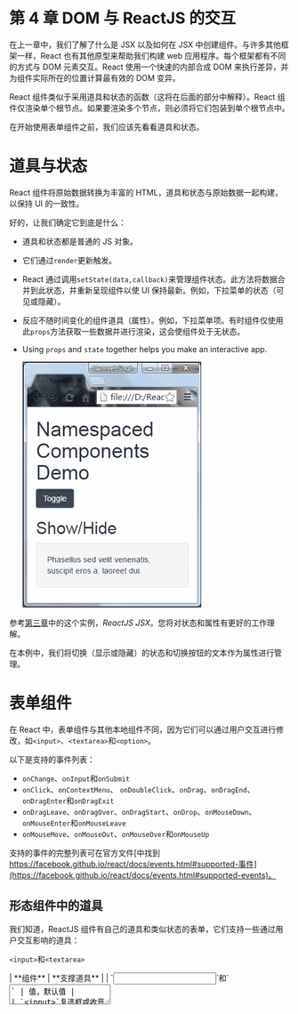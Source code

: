 # 第 4 章 DOM 与 ReactJS 的交互

在上一章中，我们了解了什么是 JSX 以及如何在 JSX 中创建组件。与许多其他框架一样，React 也有其他原型来帮助我们构建 web 应用程序。每个框架都有不同的方式与 DOM 元素交互。React 使用一个快速的内部合成 DOM 来执行差异，并为组件实际所在的位置计算最有效的 DOM 变异。

React 组件类似于采用道具和状态的函数（这将在后面的部分中解释）。React 组件仅渲染单个根节点。如果要渲染多个节点，则必须将它们包装到单个根节点中。

在开始使用表单组件之前，我们应该先看看道具和状态。

# 道具与状态

React 组件将原始数据转换为丰富的 HTML，道具和状态与原始数据一起构建，以保持 UI 的一致性。

好的，让我们确定它到底是什么：

*   道具和状态都是普通的 JS 对象。
*   它们通过`render`更新触发。
*   React 通过调用`setState(data,callback)`来管理组件状态。此方法将数据合并到此状态，并重新呈现组件以使 UI 保持最新。例如，下拉菜单的状态（可见或隐藏）。
*   反应不随时间变化的组件道具（属性）。例如，下拉菜单项。有时组件仅使用此`props`方法获取一些数据并进行渲染，这会使组件处于无状态。
*   Using `props` and `state` together helps you make an interactive app.

    ![Props and state](img/image_04_001.jpg)

参考[第三章](03.html "Chapter 3. ReactJS-JSX")中的这个实例，*ReactJS JSX*。您将对状态和属性有更好的工作理解。

在本例中，我们将切换（显示或隐藏）的状态和切换按钮的文本作为属性进行管理。

# 表单组件

在 React 中，表单组件与其他本地组件不同，因为它们可以通过用户交互进行修改，如`<input>`、`<textarea>`和`<option>`。

以下是支持的事件列表：

*   `onChange`、`onInput`和`onSubmit`
*   `onClick`、`onContextMenu`、 `onDoubleClick`、`onDrag`、`onDragEnd`、`onDragEnter`和`onDragExit`
*   `onDragLeave`、`onDragOver`、`onDragStart`、`onDrop`、`onMouseDown`、`onMouseEnter`和`onMouseLeave`
*   `onMouseMove`、`onMouseOut`、`onMouseOver`和`onMouseUp`

支持的事件的完整列表可在官方文件[中找到 https://facebook.github.io/react/docs/events.html#supported-事件](https://facebook.github.io/react/docs/events.html#supported-events)。

## 形态组件中的道具

我们知道，ReactJS 组件有自己的道具和类似状态的表单，它们支持一些通过用户交互影响的道具：

`<input>`和`<textarea>`

<colgroup><col> <col></colgroup> 
| **组件** | **支撑道具** |
| `<input>`和`<textarea>` | 值，默认值 |
| `<input>`复选框或收音机的类型 | 选中，默认选中 |
| `<select>` | 选中，默认值 |

### 注

在 HTML `<textarea>`组件中，该值通过子级设置，但在 React 中，该值可以通过`value`设置。`onChange` 道具受所有本机组件（如其他 DOM 事件）支持，并且可以侦听所有气泡更改事件。

当用户交互和更改时，`onChange`道具在浏览器中工作：

*   `<input>`和 `<textarea>`的`value`
*   `radio`和 `checkbox`的 `<input>`类型的`checked`状态
*   `<option>`组件的`selected`状态

在本章中，我们将演示如何使用刚才介绍的属性（prop）和状态来控制组件。然后，我们将看看如何从组件中应用它们来控制行为。

## 受控元件

我们要看的第一个组件是控制用户输入到`textarea`的组件，当字符达到最大长度时，它阻止用户输入；当用户输入以下内容时，它还将更新剩余字符：

```jsx
render: function() { 
    return <textarea className="form-control" value="fdgdfgd" />; 
}
```

在前面的代码中，我们已经声明了`textarea`的值，所以当用户输入时，它不会影响`textarea`的值的更改。为了控制这一点，我们需要使用`onChange`事件：

```jsx
var style = {color: "#ffaaaa"}; 
var max_Char='140'; 
var Teaxtarea = React.createClass({ 
    getInitialState: function() { 
        return {value: 'Controlled!!!', char_Left: max_Char}; 
    }, 
    handleChange: function(event) { 
        var input = event.target.value; 
        this.setState({value: input}); 
    }, 
    render: function() { 
        return ( 
            <form> 
                <div className="form-group"> 
                    <label htmlFor="comments">Comments <span style=
                    {style}>*</span></label>(<span>
                    {this.state.char_Left}</span> characters left) 
                    <textarea className="form-control" value=
                    {this.state.value} maxLength={max_Char} onChange=
                    {this.handleChange} /> 
                </div> 
            </form> 
        ); 
    } 
}) 

```

观察以下屏幕截图：

![Controlled component](img/image_04_002.jpg)

在前面的屏幕截图中，我们正在接受并控制用户提供的值，并更新`<textarea>`组件的`prop`值。

### 注

`this.state()`应该只包含表示 UI 状态所需的最小数据量。

但现在我们还要更新`<span>`中`textarea`的剩余字符：

```jsx
this.setState({ 
    value: input.substr(0, max_Char),char_Left: max_Char - 
    input.length 
});
```

在前面的代码中，`this`控制`textarea`的剩余值，并在用户输入时更新剩余字符。

## 非受控部件

正如我们在 ReactJS 中看到的，当使用`value`属性时，我们可以控制用户输入，因此没有`value`属性的 `<textarea>`是一个不受控制的组件：

```jsx
render: function() { 
    return <textarea className="form-control"/> 
}
```

这将使用空值呈现`textarea`，并且允许用户输入呈现元素立即反映的值，因为非受控组件有其自身的内部状态。如果要初始化默认值，需要使用`defaultValue`道具：

```jsx
render:function() { 
    return <textarea className="form-control" defaultValue="Lorem 
    lipsum"/> 
} 

```

它看起来像是我们以前见过的受控组件。

# 提交时获取表单值

如我们所见，`state`和`prop`将为您提供更改组件值和处理该组件状态的控件。

好的，现在让我们在 addticket 表单中添加一些高级功能，这些功能可以验证用户输入并在 UI 上显示票据。

## Ref 属性

React 提供`ref`非 DOM 属性来访问组件。`ref`属性可以是一个回调函数，它将在安装组件后立即执行。

因此，我们将在表单元素中附加`ref`属性以获取值：

```jsx
var AddTicket = React.createClass({ 
    handleSubmitEvent: function (event) { 
        event.preventDefault(); 
        console.log("Email--"+this.refs.email.value.trim()); 
        console.log("Issue Type--"+this.refs.issueType.value.trim()); 
        console.log("Department--"+this.refs.department.value.trim()); 
        console.log("Comments--"+this.refs.comment.value.trim()); 
    }, 
    render: function() { 
        return ( 
        ); 
    } 
});
```

现在，我们将在`return`方法中添加表单元素的 JSX：

```jsx
<form onSubmit={this.handleSubmitEvent}>
    <div className="form-group">
        <label htmlFor="email">Email <span style={style}>*</span>
        </label>
        <input type="text" id="email" className="form-control" 
        placeholder="Enter email" required ref="email"/>
    </div>
    <div className="form-group">
        <label htmlFor="issueType">Issue Type <span style={style}>*
        </span></label>
        <select className="form-control" id="issueType" required
        ref="issueType">
            <option value="">-----Select----</option>
            <option value="Access Related Issue">Access Related 
            Issue</option>
            <option value="Email Related Issues">Email Related
            Issues</option>
            <option value="Hardware Request">Hardware Request</option>
            <option value="Health & Safety">Health & Safety</option>
            <option value="Network">Network</option>
            <option value="Intranet">Intranet</option>
            <option value="Other">Other</option>
        </select>
    </div>
    <div className="form-group">
        <label htmlFor="department">Assign Department <span style=
        {style}>*</span></label>
        <select className="form-control" id="department" required
        ref="department">
            <option value="">-----Select----</option>
            <option value="Admin">Admin</option>
            <option value="HR">HR</option>
            <option value="IT">IT</option>
            <option value="Development">Development</option>
        </select>
    </div>
    <div className="form-group">
        <label htmlFor="comments">Comments <span style={style}>*</span>
        </label>(<span id="maxlength">200</span> characters left)
        <textarea className="form-control" rows="3" id="comments" 
        required ref="comment"></textarea>
    </div>
    <div className="btn-group">
        <button type="submit" className="btn 
        btn-primary">Submit</button>
        <button type="reset" className="btn btn-link">cancel</button>
    </div>
</form>

```

在前面的代码中，我在表单元素和`onSubmit`上添加了`ref`属性，调用函数名`handleSubmitEvent`。在这个函数中，我们使用`this.refs`获取值。

现在，打开浏览器，让我们看看代码的输出：

![Ref attribute](img/image_04_003.jpg)

我们正在成功获取组件的值。数据是如何在我们的组件中流动的，这一点非常清楚。在控制台中，当用户单击**提交**按钮时，我们可以看到表单的值。

现在，让我们在 UI 中显示此票证信息。

首先，我们需要获取表单的值并管理表单的状态：

```jsx
var AddTicket = React.createClass({ 
    handleSubmitEvent: function (event) { 
        event.preventDefault(); 

        var values  = { 
            date: new Date(), 
            email: this.refs.email.value.trim(), 
            issueType: this.refs.issueType.value.trim(), 
            department: this.refs.department.value.trim(), 
            comment: this.refs.comment.value.trim() 
        }; 
        this.props.addTicketList(values); 
    }, 
)};
```

现在我们将创建 AddTicketForm 组件，该组件将负责管理和保存 addTicketList 的状态（值）：

```jsx
var AddTicketsForm = React.createClass({  
    getInitialState: function () { 
        return { 
            list: {} 
        }; 
    }, 
    updateList: function (newList) { 
        this.setState({ 
            list: newList 
        }); 
    }, 

    addTicketList: function (item) { 
        var list = this.state.list; 

        list[item] = item; 
        //pass the item.id in array if we are using key attribute. 
        this.updateList(list); 
    }, 
    render: function () { 
        var items = this.state.list; 
        return ( 
            <div className="container"> 
            <div className="row"> 
            <div className="col-sm-6"> 
            <List items={items} /> 
            <AddTicket addTicketList={this.addTicketList} /> 
        </div> 
        </div> 
        </div> 
        ); 
    } 
});
```

让我们看看前面的代码：

*   `getInitialState`：初始化 `<List />`组件的默认状态
*   `addTicketList`：保存该值并与状态一起传递到`updateList`
*   `updateList`：用于更新票据列表，使我们的 UI 同步

现在我们需要创建`<List items={items} />`组件，它在提交表单时迭代列表：

```jsx
var List = React.createClass({  
    getListOfIds: function (items) { 
        return Object.keys(items); 
    }, 
    createListElements: function (items) { 
        var item; 
        return ( 
            this 
            .getListOfIds(items) 
            .map(function createListItemElement(itemId) { 
                item = items[itemId]; 
                return (<ListPanel item={item} />);//key={item.id} 
            }.bind(this)) 
            .reverse() 
        ); 
    }, 
    render: function () { 
        var items = this.props.items; 
        var listItemElements = this.createListElements(items); 

        return ( 
            <div className="bg-info"> 
                {listItemElements} 
            </div> 
        ); 
    } 
});
```

让我们了解一下前面的代码：

*   `getListOfIds`：这将遍历该项中的所有键，并返回我们已与`<ListPanel item={item}/>`组件映射的列表
*   `.bind(this)`：`this`关键字将作为第二个参数传递，该参数在调用函数时给出适当的值

在`render`方法中，我们只是呈现元素列表。此外，我们还可以根据`render`方法中的长度添加一个条件：

```jsx
<p className={listItemElements.length > 0 ? "":"bg-info"}> 
    {listItemElements.length > 0 ? listItemElements : "You have not
    raised any ticket yet. Fill this form to submit the ticket"} 
</p> 

```

它将验证长度，并根据返回值 TRUE 或 FALSE 显示消息或应用引导类`.bg-info`。

现在我们需要创建一个`<ListPanel />`组件，在 UI 中显示票据列表：

```jsx
var ListPanel = React.createClass({ 
    render: function () { 
        var item = this.props.item; 
        return ( 
            <div className="panel panel-default"> 
            <div className="panel-body"> 
            {item.issueType}<br/> 
            {item.email}<br/> 
            {item.comment} 
            </div> 
            <div className="panel-footer"> 
            {item.date.toString()} 
            </div> 
            </div> 
        ); 
    } 
}); 

```

现在，让我们结合我们的代码，在浏览器中查看结果：

```jsx
var style = {color: "#ffaaaa"}; 
var AddTicketsForm = React.createClass({  
    getInitialState: function () { 
        return { 
            list: {} 
        }; 
    }, 
    updateList: function (newList) { 
        this.setState({ 
            list: newList 
        }); 
    }, 

    addTicketList: function (item) { 
        var list = this.state.list; 
        list[item] = item; 
        this.updateList(list); 
    }, 
    render: function () { 
        var items = this.state.list; 
        return ( 
            <div className="container"> 
            <div className="row"> 
            <div className="col-sm-12"> 
            <List items={items} /> 
            <AddTicket addTicketList={this.addTicketList} /> 
            </div> 
            </div> 
            </div> 
        ); 
    }  
}); 

//AddTicketsForm components code ends here

var ListPanel = React.createClass({
    render: function () {
        var item = this.props.item;
        return (
        <div className="panel panel-default">
            <div className="panel-body">
                {item.issueType}<br/>
                {item.email}<br/>
                {item.comment}
            </div>
        <div className="panel-footer">
            {item.date.toString()}
        </div>
        </div>
        );
    }
});

// We'll wrap ListPanel component in List

var List = React.createClass({
    getListOfIds: function (items) {
        return Object.keys(items);
    },
    createListElements: function (items) {
        var item;
        return (
            this
            .getListOfIds(items)
            .map(function createListItemElement(itemId) {
                item = items[itemId];
                return (
                    <ListPanel item={item} />
                );//key={item.id}
            }.bind(this))
            .reverse()
        );
    },
    render: function () {
        var items = this.props.items;
        var listItemElements = this.createListElements(items);
        return (
            <p className={listItemElements.length > 0 ? "":"bg-info"}>
            {listItemElements.length > 0 ? listItemElements : "You
            have not raised any ticket yet. Fill this form to submit
            the ticket"}
            </p>
        );
    }
});
```

在前面的代码中，我们正在迭代这些项，并作为道具在<listpanel>组件中传递：</listpanel>

```jsx
var AddTicket = React.createClass({
    handleSubmitEvent: function (event) {
        event.preventDefault();
        var values  = {
            date: new Date(),
            email: this.refs.email.value.trim(),
            issueType: this.refs.issueType.value.trim(),
            department: this.refs.department.value.trim(),
            comment: this.refs.comment.value.trim()
        };
        this.props.addTicketList(values);
    },
    render: function() {
    return (

// Form template

ReactDOM.render( 
    <AddTicketsForm />, 
    document.getElementById('form') 
);
```

以下是我们 HTML 页面的标记：

```jsx
<link rel="stylesheet" href="css/bootstrap.min.css">
<style type="text/css">
    div.bg-info {
        padding: 15px;
    }
</style>
</head>
<body>
    <div class="container">
        <div class="row">
            <div class="col-sm-6">
                <h2>Add Ticket</h2>
                <hr/>
            </div>
        </div>
    </div>
    <div id="form">
    </div>
    <script type="text/javascript" src="js/react.js"></script>
    <script type="text/javascript" src="js/react-dom.js"></script>
    <script src="js/browser.min.js"></script>
    <script src="component/advance-form.js" type="text/babel"></script>
</body>

```

在提交之前，打开浏览器，让我们查看表单的输出：

![Ref attribute](img/image_04_004.jpg)

以下屏幕截图显示了提交表单后的外观：

![Ref attribute](img/image_04_005.jpg)

这看起来不错。我们的第一个全功能 React 组件已准备就绪。

### 注

不要访问任何组件内部的`refs`，也不要将它们附加到无状态函数。

观察以下屏幕截图：

![Ref attribute](img/image_04_006.jpg)

我们收到此警告消息是因为 React 的`key`（可选）属性接受唯一 ID。每次提交表单时，它都会迭代`List`组件以更新 UI。例如：

```jsx
createListElements: function (items) { 
    var item; 

    return ( 
        this 
        .getListOfIds(items) 
        .map(function createListItemElement(itemId,id) { 
        item = items[itemId]; 
            return (<ListPanel key={id} item={item} />); 
        }.bind(this)) 
        .reverse() 
    ); 
},
```

React 提供附加模块来解决此类警告并生成唯一 ID，但它仅在 npm 中可用。在接下来的章节中，我们将展示如何使用 React npm 模块。以下是一些常用加载项的列表：

*   `TransitionGroup`和`CSSTransitionGroup`：用于处理动画和过渡
*   `LinkedStateMixin`：方便与用户表单输入数据和组件状态交互
*   `cloneWithProps`：更改组件的道具并进行浅拷贝
*   `createFragment`：用于创建一组外部键控的子项
*   `Update`：一个帮助函数，可以轻松处理 JavaScript 中的数据
*   `PureRenderMixin:`性能助推器
*   `shallowCompare:`一个辅助函数，用于对道具和状态进行粗略比较

## 引导助手类

Bootstrap 提供了一些帮助器类，为您提供更好的用户体验。在`AddTicketsForm`表单组件中，我们使用了引导助手类`*-info`，它可以帮助您用颜色向屏幕阅读器传达消息的含义。其中一些是`*-muted`、`*-primary`、`*-success`、`*-info`、`*-warning`和`*-danger`。

要更改文本的颜色，我们可以使用`.text*`：

```jsx
<p class="text-info">...</p>
```

要更改背景色，我们可以使用`.bg*`：

```jsx
<p class="bg-info">...</p>
```

### 插入符号

要显示指示下拉菜单方向的插入符号，我们可以使用：

```jsx
<span class="caret"></span>
```

### Clearfix

在父元素上使用`clearfix`可以清除子元素的浮动：

```jsx
<div class="clearfix">... 
    <div class="pull-left"></div> 
    <div class="pull-right"></div> 
</div> 

```

# 总结

在本章中，我们看到了道具和状态如何在组件交互以及 DOM 交互中发挥重要作用。Refs 是与 DOM 元素交互的好方法。这将不方便通过流式反应道具和状态来实现。在 refs 的帮助下，我们可以调用任何公共方法并向特定的子实例发送消息。

本章中显示的关键示例将帮助您理解和明确有关道具、状态和 DOM 交互的概念。

最后一个示例介绍了带有多个 JSX 组件和引导的高级添加票证表单，这将为您提供有关创建 React 组件以及如何使用 REF 与它们交互的更多想法。您可以使用它，并像使用 HTML 一样轻松地使用它。

如果您仍然不确定状态和道具是如何工作的，以及 React 如何与 DOM 交互的，我建议您再次阅读本章，这也将有助于您了解未来的章节。

如果您已经完成了，那么让我们继续看[第 5 章](05.html "Chapter 5. jQuery Bootstrap Component with React")，*jQuery 引导组件和 React，*都是关于 React 中的 Redux 架构的。
